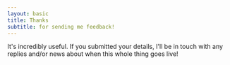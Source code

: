 ```yaml
---
layout: basic
title: Thanks
subtitle: for sending me feedback!
---
```

It's incredibly useful. If you submitted your details, I'll be in touch with any replies and/or news about when this whole thing goes live!
